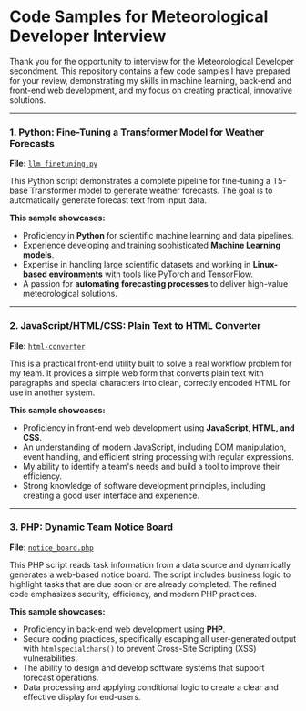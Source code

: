 # Code Samples for Meteorological Developer Interview

Thank you for the opportunity to interview for the Meteorological Developer secondment. This repository contains a few code samples I have prepared for your review, demonstrating my skills in machine learning, back-end and front-end web development, and my focus on creating practical, innovative solutions.

---

### 1. Python: Fine-Tuning a Transformer Model for Weather Forecasts

**File:** [`llm_finetuning.py`](./llm_finetuning.py)

This Python script demonstrates a complete pipeline for fine-tuning a T5-base Transformer model to generate weather forecasts. The goal is to automatically generate forecast text from input data.

**This sample showcases:**
* Proficiency in **Python** for scientific machine learning and data pipelines.
* Experience developing and training sophisticated **Machine Learning models**.
* Expertise in handling large scientific datasets and working in **Linux-based environments** with tools like PyTorch and TensorFlow.
* A passion for **automating forecasting processes** to deliver high-value meteorological solutions.

---

### 2. JavaScript/HTML/CSS: Plain Text to HTML Converter

**File:** [`html-converter`](./PlainTextToHTML.html) 

This is a practical front-end utility built to solve a real workflow problem for my team. It provides a simple web form that converts plain text with paragraphs and special characters into clean, correctly encoded HTML for use in another system.

**This sample showcases:**
* Proficiency in front-end web development using **JavaScript, HTML, and CSS**.
* An understanding of modern JavaScript, including DOM manipulation, event handling, and efficient string processing with regular expressions.
* My ability to identify a team's needs and build a tool to improve their efficiency.
* Strong knowledge of software development principles, including creating a good user interface and experience.

---

### 3. PHP: Dynamic Team Notice Board

**File:** [`notice_board.php`](./notice_board.php)

This PHP script reads task information from a data source and dynamically generates a web-based notice board. The script includes business logic to highlight tasks that are due soon or are already completed. The refined code emphasizes security, efficiency, and modern PHP practices.

**This sample showcases:**
* Proficiency in back-end web development using **PHP**.
* Secure coding practices, specifically escaping all user-generated output with `htmlspecialchars()` to prevent Cross-Site Scripting (XSS) vulnerabilities.
* The ability to design and develop software systems that support forecast operations.
* Data processing and applying conditional logic to create a clear and effective display for end-users.
